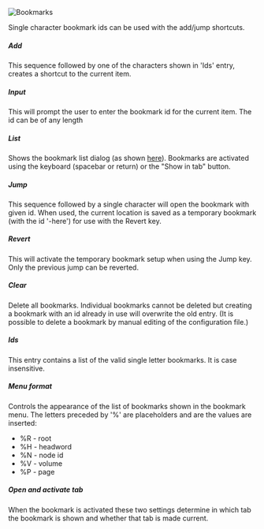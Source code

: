 

![Bookmarks](/images/options_bookmarks.png)

Single character bookmark ids can be used with the add/jump shortcuts.

##### Add

This sequence followed by one of the characters shown in 'Ids' entry, creates a shortcut to the current item.

##### Input

This will prompt the user to enter the bookmark id for the current item. The id can be of any length

##### List

Shows the bookmark list dialog (as shown [here](../user-guide/bookmarks.md#bookmarklist)). Bookmarks are activated using the keyboard (spacebar or return) or the "Show in tab" button.

##### Jump

This sequence followed by a single character will open the bookmark with given id. When used, the current location is saved as a temporary bookmark (with the id '-here') for use with the Revert key.

##### Revert

This will activate the temporary bookmark setup when using the Jump key. Only the previous jump can be reverted.
##### Clear

Delete all bookmarks. Individual bookmarks cannot be deleted but creating a bookmark with an id already in use will overwrite the old entry. (It is possible to delete a bookmark by manual editing of the configuration file.)

##### Ids

This entry contains a list of the valid single letter bookmarks. It is case insensitive.

##### Menu format

Controls the appearance of the list of bookmarks shown in the bookmark menu. The letters preceded by '%' are placeholders and are the values are inserted:

+ %R   - root
+ %H   - headword
+ %N   - node id
+ %V   - volume
+ %P   - page

##### Open and activate tab

When the bookmark is activated these two settings determine in which tab the bookmark is shown and whether that
tab is made current.
